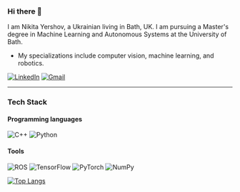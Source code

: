 ### Hi there 👋

<!--
**NikkYrshh/NikkYrshh** is a ✨ _special_ ✨ repository because its `README.md` (this file) appears on your GitHub profile.

Here are some ideas to get you started:

- 🔭 I’m currently working on ...
- 🌱 I’m currently learning ...
- 👯 I’m looking to collaborate on ...
- 🤔 I’m looking for help with ...
- 💬 Ask me about ...
- 📫 How to reach me: ...
- 😄 Pronouns: ...
- ⚡ Fun fact: ...
-->
I am Nikita Yershov, a Ukrainian living in Bath, UK. I am pursuing a Master's degree in Machine Learning and Autonomous Systems at the University of Bath. 
- My specializations include computer vision, machine learning, and robotics.

[![LinkedIn](https://img.shields.io/badge/LinkedIn-blue?style=flat-square&logo=linkedin)](https://www.linkedin.com/in/nik-yershov)
[![Gmail](https://img.shields.io/badge/Gmail-D14836?style=flat-square&logo=gmail&logoColor=white)](mailto:niki.iersh@gmail.com)



***
### Tech Stack
#### Programming languages
![C++](https://img.shields.io/badge/C++-00599C?style=flat-square&logo=cplusplus&logoColor=white)
![Python](https://img.shields.io/badge/Python-3776AB?style=flat-square&logo=python&logoColor=white)
#### Tools
![ROS](https://img.shields.io/badge/ROS-22314E?style=flat-square&logo=ros&logoColor=white)
![TensorFlow](https://img.shields.io/badge/TensorFlow-FF6F00?style=flat-square&logo=tensorflow&logoColor=white)
![PyTorch](https://img.shields.io/badge/PyTorch-EE4C2C?style=flat-square&logo=pytorch&logoColor=white)
![NumPy](https://img.shields.io/badge/NumPy-013243?style=flat-square&logo=numpy&logoColor=white)


[![Top Langs](https://github-readme-stats.vercel.app/api/top-langs/?username=NikkYrshh&layout=compact)](https://github.com/anuraghazra/github-readme-stats)
